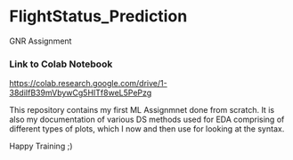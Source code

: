 # FlightStatus_Prediction
GNR Assignment

### Link to Colab Notebook
https://colab.research.google.com/drive/1-38diIfB39mVbywCg5HITf8weL5PePzg

This repository contains my first ML Assignmnet done from scratch.
It is also my documentation of various DS methods used for EDA comprising of different types of plots, which I now and then use for looking  at the syntax.

Happy Training ;)
